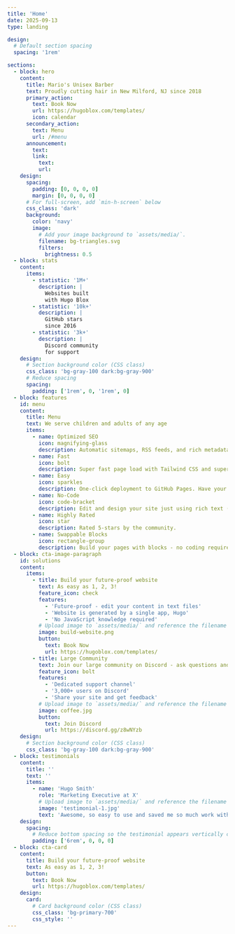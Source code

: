 ```yaml
---
title: 'Home'
date: 2025-09-13
type: landing

design:
  # Default section spacing
  spacing: '1rem'

sections:
  - block: hero
    content:
      title: Mario's Unisex Barber
      text: Proudly cutting hair in New Milford, NJ since 2018
      primary_action:
        text: Book Now
        url: https://hugoblox.com/templates/
        icon: calendar
      secondary_action:
        text: Menu
        url: /#menu
      announcement:
        text:
        link:
          text:
          url:
    design:
      spacing:
        padding: [0, 0, 0, 0]
        margin: [0, 0, 0, 0]
      # For full-screen, add `min-h-screen` below
      css_class: 'dark'
      background:
        color: 'navy'
        image:
          # Add your image background to `assets/media/`.
          filename: bg-triangles.svg
          filters:
            brightness: 0.5
  - block: stats
    content:
      items:
        - statistic: '1M+'
          description: |
            Websites built
            with Hugo Blox
        - statistic: '10k+'
          description: |
            GitHub stars
            since 2016
        - statistic: '3k+'
          description: |
            Discord community
            for support
    design:
      # Section background color (CSS class)
      css_class: 'bg-gray-100 dark:bg-gray-900'
      # Reduce spacing
      spacing:
        padding: ['1rem', 0, '1rem', 0]
  - block: features
    id: menu
    content:
      title: Menu
      text: We serve children and adults of any age
      items:
        - name: Optimized SEO
          icon: magnifying-glass
          description: Automatic sitemaps, RSS feeds, and rich metadata take the pain out of SEO and syndication.
        - name: Fast
          icon: bolt
          description: Super fast page load with Tailwind CSS and super fast site building with Hugo.
        - name: Easy
          icon: sparkles
          description: One-click deployment to GitHub Pages. Have your new website live within 5 minutes!
        - name: No-Code
          icon: code-bracket
          description: Edit and design your site just using rich text (Markdown) and configurable YAML parameters.
        - name: Highly Rated
          icon: star
          description: Rated 5-stars by the community.
        - name: Swappable Blocks
          icon: rectangle-group
          description: Build your pages with blocks - no coding required!
  - block: cta-image-paragraph
    id: solutions
    content:
      items:
        - title: Build your future-proof website
          text: As easy as 1, 2, 3!
          feature_icon: check
          features:
            - 'Future-proof - edit your content in text files'
            - 'Website is generated by a single app, Hugo'
            - 'No JavaScript knowledge required'
          # Upload image to `assets/media/` and reference the filename here
          image: build-website.png
          button:
            text: Book Now
            url: https://hugoblox.com/templates/
        - title: Large Community
          text: Join our large community on Discord - ask questions and get live responses
          feature_icon: bolt
          features:
            - 'Dedicated support channel'
            - '3,000+ users on Discord'
            - 'Share your site and get feedback'
          # Upload image to `assets/media/` and reference the filename here
          image: coffee.jpg
          button:
            text: Join Discord
            url: https://discord.gg/z8wNYzb
    design:
      # Section background color (CSS class)
      css_class: 'bg-gray-100 dark:bg-gray-900'
  - block: testimonials
    content:
      title: ''
      text: ''
      items:
        - name: 'Hugo Smith'
          role: 'Marketing Executive at X'
          # Upload image to `assets/media/` and reference the filename here
          image: 'testimonial-1.jpg'
          text: 'Awesome, so easy to use and saved me so much work with the swappable pre-designed sections!'
    design:
      spacing:
        # Reduce bottom spacing so the testimonial appears vertically centered between sections
        padding: ['6rem', 0, 0, 0]
  - block: cta-card
    content:
      title: Build your future-proof website
      text: As easy as 1, 2, 3!
      button:
        text: Book Now
        url: https://hugoblox.com/templates/
    design:
      card:
        # Card background color (CSS class)
        css_class: 'bg-primary-700'
        css_style: ''
---
```

